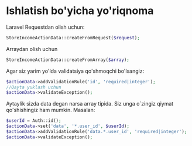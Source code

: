 # Ishlatish bo'yicha yo'riqnoma

Laravel Requestdan olish uchun:
```php
StoreIncomeActionData::createFromRequest($request);
```
Arraydan olish uchun
```php
StoreIncomeActionData::createFromArray($array);
```
Agar siz yarim yo'lda validatsiya qo'shmoqchi bo'lsangiz:
```php
$actionData->addValidationRule('id', 'required|integer');
//Qayta yuklash uchun
$actionData->validateException();
```

Aytaylik sizda data degan narsa array tipida. Siz unga o`zingiz qiymat qo'shishingiz ham mumkin. Masalan:
```php
$userId = Auth::id();
$actionData->set('data', '*.user_id', $userId);
$actionData->addValidationRule('data.*.user_id', 'required|integer');
$actionData->validateException();
```

